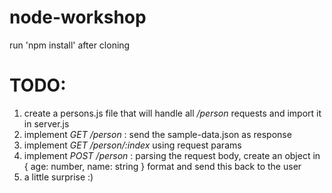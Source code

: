 # node-workshop

run 'npm install' after cloning

# TODO:
1. create a persons.js file that will handle all */person* requests and import it in server.js
2. implement *GET /person* : send the sample-data.json as response
3. implement *GET /person/:index* using request params
4. implement *POST /person* : parsing the request body, create an object in { age: number, name: string } format and send this back to the user
5. a little surprise :)
